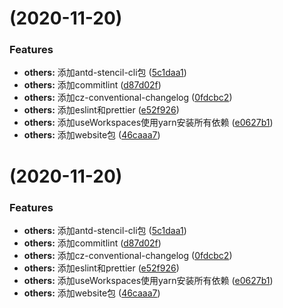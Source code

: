 #  (2020-11-20)


### Features

* **others:** 添加antd-stencil-cli包 ([5c1daa1](https://github.com/grasilife/antd-stencil/commit/5c1daa1d12c2139de7c8d57cb6297daa1015ce5d))
* **others:** 添加commitlint ([d87d02f](https://github.com/grasilife/antd-stencil/commit/d87d02f3b4ffbfb4b96a49c34b27c56aa1270020))
* **others:** 添加cz-conventional-changelog ([0fdcbc2](https://github.com/grasilife/antd-stencil/commit/0fdcbc2d122e6b93e3eb198c196246d49cbcb9b8))
* **others:** 添加eslint和prettier ([e52f926](https://github.com/grasilife/antd-stencil/commit/e52f92649a7f5734a7f95bdc042f3d9ab2654c4d))
* **others:** 添加useWorkspaces使用yarn安装所有依赖 ([e0627b1](https://github.com/grasilife/antd-stencil/commit/e0627b1fa3ad840c80c2db70f89065ffe569ac82))
* **others:** 添加website包 ([46caaa7](https://github.com/grasilife/antd-stencil/commit/46caaa784346ba342d97b8c44ca70ab9a2fce9f5))



#  (2020-11-20)


### Features

* **others:** 添加antd-stencil-cli包 ([5c1daa1](https://github.com/grasilife/antd-stencil/commit/5c1daa1d12c2139de7c8d57cb6297daa1015ce5d))
* **others:** 添加commitlint ([d87d02f](https://github.com/grasilife/antd-stencil/commit/d87d02f3b4ffbfb4b96a49c34b27c56aa1270020))
* **others:** 添加cz-conventional-changelog ([0fdcbc2](https://github.com/grasilife/antd-stencil/commit/0fdcbc2d122e6b93e3eb198c196246d49cbcb9b8))
* **others:** 添加eslint和prettier ([e52f926](https://github.com/grasilife/antd-stencil/commit/e52f92649a7f5734a7f95bdc042f3d9ab2654c4d))
* **others:** 添加useWorkspaces使用yarn安装所有依赖 ([e0627b1](https://github.com/grasilife/antd-stencil/commit/e0627b1fa3ad840c80c2db70f89065ffe569ac82))
* **others:** 添加website包 ([46caaa7](https://github.com/grasilife/antd-stencil/commit/46caaa784346ba342d97b8c44ca70ab9a2fce9f5))




